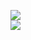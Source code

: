 [![](https://img.shields.io/badge/Made%20With-Github%20Spray-lightgrey.svg?style=for-the-badge&logo=github)](https://github.com/Annihil/github-spray#4978)  
[![](https://i.imgur.com/2DrTn0Z.gif)](https://github.com/Annihil/github-spray)